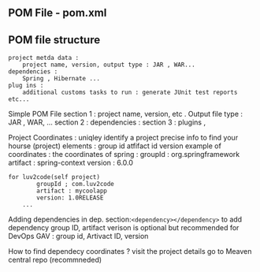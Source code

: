 ## POM File - pom.xml

## POM file structure

    project metda data :
        project name, version, output type : JAR , WAR...
    dependencies :
        Spring , Hibernate ...
    plug ins :
        additional customs tasks to run : generate JUnit test reports etc...

Simple POM File
section 1 : project name, version, etc . Output file type : JAR , WAR, ...
section 2 : dependencies :
section 3 : plugins ,

Project Coordinates :
uniqley identify a project
precise info to find your hourse (project)
elements :
group id
atfifact id
version
example of coordinates :
the coordinates of spring :
groupId : org.springframework
artifact : spring-context
version : 6.0.0

    for luv2code(self project)
            groupId ; com.luv2code
            artifact : mycoolapp
            version: 1.0RELEASE
        ...

Adding dependencies
in dep. section:`<dependency></dependency>`
to add dependency
group ID, artifact
verison is optional but recommended for DevOps
GAV : group id, Artivact ID, version

How to find dependecy coordinates ?
visit the project details
go to Meaven central repo (recommneded)
